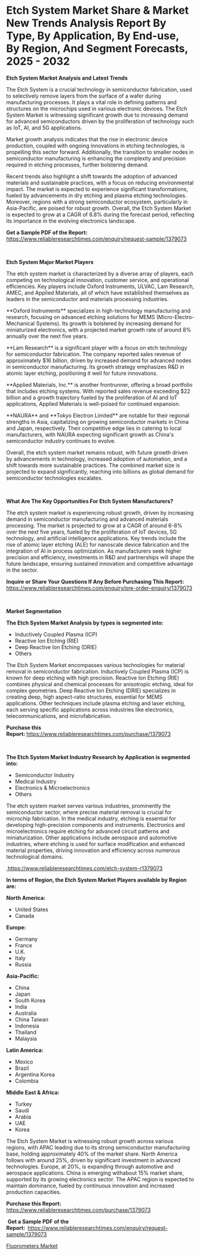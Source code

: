 <p><h1>Etch System Market Share & Market New Trends Analysis Report By Type, By Application, By End-use, By Region, And Segment Forecasts, 2025 - 2032</h1></p><p><strong>Etch System Market Analysis and Latest Trends</strong></p>
<p><p>The Etch System is a crucial technology in semiconductor fabrication, used to selectively remove layers from the surface of a wafer during manufacturing processes. It plays a vital role in defining patterns and structures on the microchips used in various electronic devices. The Etch System Market is witnessing significant growth due to increasing demand for advanced semiconductors driven by the proliferation of technology such as IoT, AI, and 5G applications. </p><p>Market growth analysis indicates that the rise in electronic device production, coupled with ongoing innovations in etching technologies, is propelling this sector forward. Additionally, the transition to smaller nodes in semiconductor manufacturing is enhancing the complexity and precision required in etching processes, further bolstering demand. </p><p>Recent trends also highlight a shift towards the adoption of advanced materials and sustainable practices, with a focus on reducing environmental impact. The market is expected to experience significant transformations, fueled by advancements in dry etching and plasma etching technologies. Moreover, regions with a strong semiconductor ecosystem, particularly in Asia-Pacific, are poised for robust growth. Overall, the Etch System Market is expected to grow at a CAGR of 8.8% during the forecast period, reflecting its importance in the evolving electronics landscape.</p></p>
<p><strong>Get a Sample PDF of the Report:&nbsp;</strong> <a href="https://www.reliableresearchtimes.com/enquiry/request-sample/1379073?utm_campaign=2237&utm_medium=2&utm_source=Github&utm_content=ia&utm_term=08042025&utm_id=etch-system">https://www.reliableresearchtimes.com/enquiry/request-sample/1379073</a></p>
<p>&nbsp;</p>
<p><strong>Etch System Major Market Players</strong></p>
<p><p>The etch system market is characterized by a diverse array of players, each competing on technological innovation, customer service, and operational efficiencies. Key players include Oxford Instruments, ULVAC, Lam Research, AMEC, and Applied Materials, all of which have established themselves as leaders in the semiconductor and materials processing industries.</p><p>**Oxford Instruments** specializes in high-technology manufacturing and research, focusing on advanced etching solutions for MEMS (Micro-Electro-Mechanical Systems). Its growth is bolstered by increasing demand for miniaturized electronics, with a projected market growth rate of around 8% annually over the next five years.</p><p>**Lam Research** is a significant player with a focus on etch technology for semiconductor fabrication. The company reported sales revenue of approximately $16 billion, driven by increased demand for advanced nodes in semiconductor manufacturing. Its growth strategy emphasizes R&D in atomic layer etching, positioning it well for future innovations.</p><p>**Applied Materials, Inc.** is another frontrunner, offering a broad portfolio that includes etching systems. With reported sales revenue exceeding $22 billion and a growth trajectory fueled by the proliferation of AI and IoT applications, Applied Materials is well-poised for continued expansion.</p><p>**NAURA** and **Tokyo Electron Limited** are notable for their regional strengths in Asia, capitalizing on growing semiconductor markets in China and Japan, respectively. Their competitive edge lies in catering to local manufacturers, with NAURA expecting significant growth as China's semiconductor industry continues to evolve.</p><p>Overall, the etch system market remains robust, with future growth driven by advancements in technology, increased adoption of automation, and a shift towards more sustainable practices. The combined market size is projected to expand significantly, reaching into billions as global demand for semiconductor technologies escalates.</p></p>
<p>&nbsp;</p>
<p><strong>What Are The Key Opportunities For Etch System Manufacturers?</strong></p>
<p><p>The etch system market is experiencing robust growth, driven by increasing demand in semiconductor manufacturing and advanced materials processing. The market is projected to grow at a CAGR of around 6-8% over the next five years, fueled by the proliferation of IoT devices, 5G technology, and artificial intelligence applications. Key trends include the rise of atomic layer etching (ALE) for nanoscale device fabrication and the integration of AI in process optimization. As manufacturers seek higher precision and efficiency, investments in R&D and partnerships will shape the future landscape, ensuring sustained innovation and competitive advantage in the sector.</p></p>
<p><strong>Inquire or Share Your Questions If Any Before Purchasing This Report:</strong> <a href="https://www.reliableresearchtimes.com/enquiry/pre-order-enquiry/1379073?utm_campaign=2237&utm_medium=2&utm_source=Github&utm_content=ia&utm_term=08042025&utm_id=etch-system">https://www.reliableresearchtimes.com/enquiry/pre-order-enquiry/1379073</a></p>
<p>&nbsp;</p>
<p><strong>Market Segmentation</strong></p>
<p><strong>The Etch System Market Analysis by types is segmented into:</strong></p>
<p><ul><li>Inductively Coupled Plasma (ICP)</li><li>Reactive Ion Etching (RIE)</li><li>Deep Reactive Ion Etching (DRIE)</li><li>Others</li></ul></p>
<p><p>The Etch System Market encompasses various technologies for material removal in semiconductor fabrication. Inductively Coupled Plasma (ICP) is known for deep etching with high precision. Reactive Ion Etching (RIE) combines physical and chemical processes for anisotropic etching, ideal for complex geometries. Deep Reactive Ion Etching (DRIE) specializes in creating deep, high aspect-ratio structures, essential for MEMS applications. Other techniques include plasma etching and laser etching, each serving specific applications across industries like electronics, telecommunications, and microfabrication.</p></p>
<p><strong>Purchase this Report:&nbsp;</strong><a href="https://www.reliableresearchtimes.com/purchase/1379073?utm_campaign=2237&utm_medium=2&utm_source=Github&utm_content=ia&utm_term=08042025&utm_id=etch-system">https://www.reliableresearchtimes.com/purchase/1379073</a></p>
<p>&nbsp;</p>
<p><strong>The Etch System Market Industry Research by Application is segmented into:</strong></p>
<p><ul><li>Semiconductor Industry</li><li>Medical Industry</li><li>Electronics & Microelectronics</li><li>Others</li></ul></p>
<p><p>The etch system market serves various industries, prominently the semiconductor sector, where precise material removal is crucial for microchip fabrication. In the medical industry, etching is essential for developing high-precision components and instruments. Electronics and microelectronics require etching for advanced circuit patterns and miniaturization. Other applications include aerospace and automotive industries, where etching is used for surface modification and enhanced material properties, driving innovation and efficiency across numerous technological domains.</p></p>
<p><a href="https://www.reliableresearchtimes.com/etch-system-r1379073?utm_campaign=2237&utm_medium=2&utm_source=Github&utm_content=ia&utm_term=08042025&utm_id=etch-system">&nbsp;https://www.reliableresearchtimes.com/etch-system-r1379073</a></p>
<p><strong>In terms of Region, the Etch System Market Players available by Region are:</strong></p>
<p>
    <p> <strong> North America: </strong>
        <ul>
            <li>United States</li>
            <li>Canada</li>
        </ul>
        </p> 
    <p> <strong> Europe: </strong>
        <ul>
            <li>Germany</li>
            <li>France</li>
            <li>U.K.</li>
            <li>Italy</li>
            <li>Russia</li>
        </ul>
        </p> 
    <p> <strong> Asia-Pacific: </strong>
        <ul>
            <li>China</li>
            <li>Japan</li>
            <li>South Korea</li>
            <li>India</li>
            <li>Australia</li>
            <li>China Taiwan</li>
            <li>Indonesia</li>
            <li>Thailand</li>
            <li>Malaysia</li>
        </ul>
        </p> 
    <p> <strong> Latin America: </strong>
        <ul>
            <li>Mexico</li>
            <li>Brazil</li>
            <li>Argentina Korea</li>
            <li>Colombia</li>
        </ul>
        </p> 
    <p> <strong> Middle East & Africa: </strong>
        <ul>
            <li>Turkey</li>
            <li>Saudi</li>
            <li>Arabia</li>
            <li>UAE</li>
            <li>Korea</li>
        </ul>
    </p>
    </p>
<p><p>The Etch System Market is witnessing robust growth across various regions, with APAC leading due to its strong semiconductor manufacturing base, holding approximately 40% of the market share. North America follows with around 25%, driven by significant investment in advanced technologies. Europe, at 20%, is expanding through automotive and aerospace applications. China is emerging withabout 15% market share, supported by its growing electronics sector. The APAC region is expected to maintain dominance, fueled by continuous innovation and increased production capacities.</p></p>
<p><strong>Purchase this Report: </strong><a href="https://www.reliableresearchtimes.com/purchase/1379073?utm_campaign=2237&utm_medium=2&utm_source=Github&utm_content=ia&utm_term=08042025&utm_id=etch-system">https://www.reliableresearchtimes.com/purchase/1379073</a></p>
<p>&nbsp;<strong>Get a Sample PDF of the Report:&nbsp;&nbsp;</strong><a href="https://www.reliableresearchtimes.com/enquiry/request-sample/1379073?utm_campaign=2237&utm_medium=2&utm_source=Github&utm_content=ia&utm_term=08042025&utm_id=etch-system">https://www.reliableresearchtimes.com/enquiry/request-sample/1379073</a></p>
<p><strong></strong></p>
<p><p><a href="https://github.com/mcfred89/Market-Research-Report-List-1/blob/main/fluorometers-market.md?utm_campaign=2237&utm_medium=2&utm_source=Github&utm_content=ia&utm_term=08042025&utm_id=etch-system">Fluorometers Market</a></p></p>